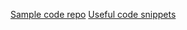 ﻿[Sample code repo]()
[Useful code snippets](https://docs.google.com/document/d/1jjwo5W-y4cVd3S5654tOU7dsN17vZYRTyLagv8DguUA/edit?usp=sharing)